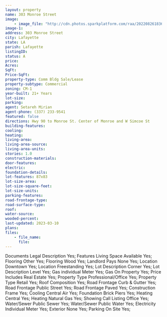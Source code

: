 ```yaml
---
layout: property
name: 303 Monroe Street
image:
    - image_file: "http://cdn.photos.sparkplatform.com/raa/20220826183607415821000000.jpg"
image-1:
address: 303 Monroe Street
city: Lafayette
state: LA
parish: Lafayette
listingID: 
status: A
price: 
Acres: 
SqFt: 
Price-SqFt: 
property-type: Comm Bldg Sale/Lease
property-subtype: Commercial
zoning: CM-1
year-built: 21+ Years
lot-size: 
parking: 
agent: Setareh Mirian
agent-phone: (337) 233-9541
featured: false
directions: Hwy 90 to Monroe St. Center of Monroe and W Simcoe St
building-features: 
cooling: 
heating: 
living-area: 
living-area-source: 
living-area-units: 
stories: 1.0
construction-materials: 
door-features: 
electric: 
foundation-details: 
lot-features: 87x83
lot-size-area: 
lot-size-square-feet: 
lot-size-units: 
parking-features: 
road-frontage-type: 
road-surface-type: 
roof: 
water-source: 
wooded-percent: 
last-updated: 2023-03-10
plans: 
files:
    - file_name:
      file:
---
```

Documents	Legal Description	Yes;
Features	Living Space Available	Yes;
Flooring	Other	Yes;
Flooring	Wood	Yes;
Landlord Pays	None	Yes;
Location	Downtown	Yes;
Location	Freestanding	Yes;
Lot Description	Corner	Yes;
Lot Description	Level	Yes;
Gas	individual Meter	Yes;
Gas	On Property	Yes;
Price Includes	Real Estate	Yes;
Property Type	Professional/Office	Yes;
Property Type	Retail	Yes;
Roof	Composition	Yes;
Road Frontage	Curb & Gutter	Yes;
Road Frontage	Public Street	Yes;
Road Frontage	Paved	Yes;
Construction	Frame	Yes;
Cooling	Central Air	Yes;
Foundation	Brick Piers	Yes;
Heating	Central	Yes;
Heating	Natural Gas	Yes;
Showing	Call Listing Office	Yes;
Water/Sewer	Public Sewer	Yes;
Water/Sewer	Public Water	Yes;
Electricity	Individual Meter	Yes;
Exterior	None	Yes;
Parking	On Site	Yes;

